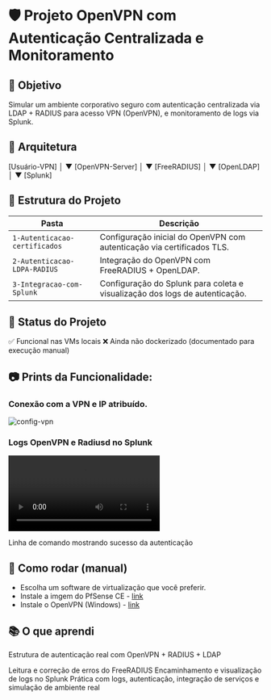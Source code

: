 # 🛡️ Projeto OpenVPN com Autenticação Centralizada e Monitoramento

## 📌 Objetivo
Simular um ambiente corporativo seguro com autenticação centralizada via LDAP + RADIUS para acesso VPN (OpenVPN), e monitoramento de logs via Splunk.

## 🧩 Arquitetura

 [Usuário-VPN]
      │
      ▼
[OpenVPN-Server]
      │
      ▼
[FreeRADIUS]
      │
      ▼
  [OpenLDAP]
      │
      ▼
  [Splunk]


## 📁 Estrutura do Projeto
| Pasta	| Descrição | 
| --- | --- |
| `1-Autenticacao-certificados` | Configuração inicial do OpenVPN com autenticação via certificados TLS. |
| `2-Autenticacao-LDPA-RADIUS` | Integração do OpenVPN com FreeRADIUS + OpenLDAP. |
| `3-Integracao-com-Splunk` | Configuração do Splunk para coleta e visualização dos logs de autenticação. |


## 🚧 Status do Projeto
✅ Funcional nas VMs locais
❌ Ainda não dockerizado (documentado para execução manual)


## 📷 Prints da Funcionalidade:

### Conexão com a VPN e IP atribuído.
![config-vpn](sources/config-ovpn.gif)

### Logs OpenVPN e Radiusd no Splunk
![splunk](sources/splunk.mp4)

Linha de comando mostrando sucesso da autenticação


## 📜 Como rodar (manual)
- Escolha um software de virtualização que você preferir.
- Instale a imgem do PfSense CE - [link](https://www.pfsense.org/download/)
- Instale o OpenVPN (Windows) - [link](https://openvpn.net/client/)


## 📚 O que aprendi
Estrutura de autenticação real com OpenVPN + RADIUS + LDAP

Leitura e correção de erros do FreeRADIUS
Encaminhamento e visualização de logs no Splunk
Prática com logs, autenticação, integração de serviços e simulação de ambiente real